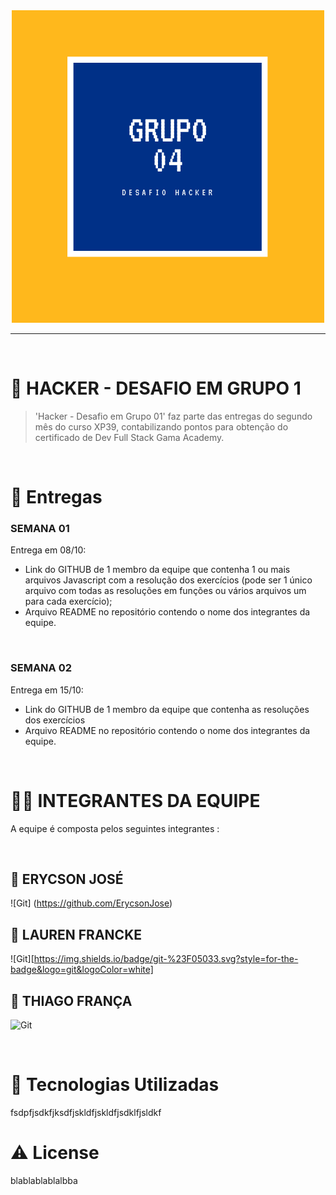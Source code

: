 <center>
<img src= img/logo.png>
</center>

---

<br />

# 🧐 HACKER - DESAFIO EM GRUPO 1

>'Hacker - Desafio em Grupo 01' faz parte das entregas do segundo mês do curso XP39,  contabilizando pontos para obtenção do certificado de Dev Full Stack Gama Academy.

<br />

# 📒 Entregas

<h3>SEMANA 01</h3>
Entrega em  08/10:

<br />

- Link do GITHUB de 1 membro da equipe que contenha 1 ou mais arquivos Javascript com a resolução dos exercícios (pode ser 1 único arquivo com todas as resoluções em funções ou vários arquivos um para cada exercício);
- Arquivo README no repositório contendo o nome dos integrantes da equipe.

<br />

<h3>SEMANA 02</h3>
Entrega em  15/10:

<br />

- Link do GITHUB de 1 membro da equipe que contenha as resoluções dos exercícios
- Arquivo README no repositório contendo o nome dos integrantes da equipe.

<br />

# 👨‍💻 INTEGRANTES DA  EQUIPE

A equipe é composta pelos seguintes integrantes :

<br />
<H2>👦 ERYCSON JOSÉ</H3>

![Git]
(https://github.com/ErycsonJose)

<H2>👧 LAUREN FRANCKE</H3>

![Git][https://img.shields.io/badge/git-%23F05033.svg?style=for-the-badge&logo=git&logoColor=white]  <link href= https://github.com/LaurenFrancke>

<H2>👦 THIAGO FRANÇA</H3>

![Git](https://img.shields.io/badge/git-%23F05033.svg?style=for-the-badge&logo=git&logoColor=white) <link href= github.com/Thiagorsfranca>


<br />

# 🌟 Tecnologias Utilizadas

fsdpfjsdkfjksdfjskldfjskldfjsdklfjsldkf
# ⚠️ License
blablablablalbba
